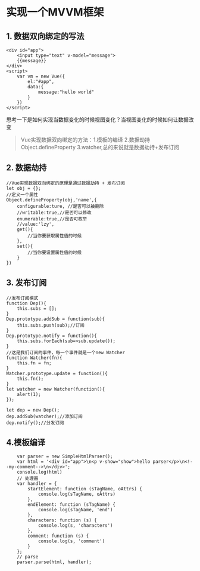 # 实现一个MVVM框架

## 1. 数据双向绑定的写法

    <div id="app">
        <input type="text" v-model="message">
        {{message}}
    </div>
    <script>
        var vm = new Vue({
            el:"#app",
            data:{
                message:"hello world"
            }
        })
    </script>

思考一下是如何实现当数据变化的时候视图变化？当视图变化的时候如何让数据改变

> Vue实现数据双向绑定的方法：1.模板的编译 2.数据劫持 Object.defineProperty 3.watcher,总的来说就是数据劫持+发布订阅

## 2. 数据劫持

    //Vue实现数据双向绑定的原理是通过数据劫持 + 发布订阅
    let obj = {};
    //定义一个属性
    Object.defineProperty(obj,'name',{
        configurable:ture, //是否可以被删除
        //writable:true,//是否可以修改
        enumerable:true,//是否可枚举
        //value:'lzy',
        get(){
            //当你要获取属性值的时候
        },
        set(){
            //当你要设置属性值的时候
        }
    })

## 3. 发布订阅

    //发布订阅模式
    function Dep(){
        this.subs = [];
    }
    Dep.prototype.addSub = function(sub){
        this.subs.push(sub);//订阅
    }
    Dep.prototype.notify = function(){
        this.subs.forEach(sub=>sub.update());
    }
    //这是我们订阅的事件，每一个事件就是一个new Watcher
    function Watcher(fn){
        this.fn = fn;
    }
    Watcher.prototype.update = function(){
        this.fn();
    }
    let watcher = new Watcher(function(){
        alert(1);
    });

    let dep = new Dep();
    dep.addSub(watcher);//添加订阅
    dep.notify();//分发订阅

## 4.模板编译

        var parser = new SimpleHtmlParser();
        var html = '<div id="app">\n<p v-show="show">hello parser</p>\n<!--my-comment-->\n</div>';
        console.log(html)
        // 处理器
        var handler = {
            startElement: function (sTagName, oAttrs) {
                console.log(sTagName, oAttrs)
            },
            endElement: function (sTagName) {
                console.log(sTagName, 'end')
            },
            characters: function (s) {
                console.log(s, 'characters')
            },
            comment: function (s) {
                console.log(s, 'comment')
            }
        };
        // parse
        parser.parse(html, handler);

        

